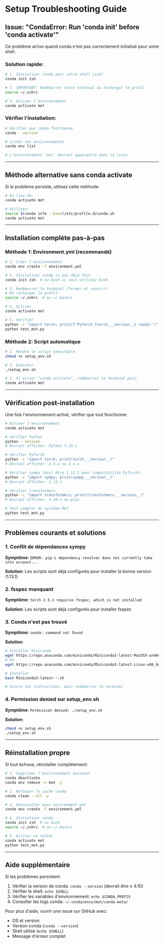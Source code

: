 # Setup Troubleshooting Guide

## Issue: "CondaError: Run 'conda init' before 'conda activate'"

Ce problème arrive quand conda n'est pas correctement initialisé pour votre shell.

### Solution rapide:

```bash
# 1. Initialiser conda pour votre shell (zsh)
conda init zsh

# 2. IMPORTANT: Redémarrer votre terminal ou recharger le profil
source ~/.zshrc

# 3. Activer l'environnement
conda activate mot
```

### Vérifier l'installation:

```bash
# Vérifier que conda fonctionne
conda --version

# Lister les environnements
conda env list

# L'environnement 'mot' devrait apparaître dans la liste
```

---

## Méthode alternative sans conda activate

Si le problème persiste, utilisez cette méthode:

```bash
# Au lieu de:
conda activate mot

# Utilisez:
source $(conda info --base)/etc/profile.d/conda.sh
conda activate mot
```

---

## Installation complète pas-à-pas

### Méthode 1: Environment.yml (recommandé)

```bash
# 1. Créer l'environnement
conda env create -f environment.yml

# 2. Initialiser conda si pas déjà fait
conda init zsh  # ou bash si vous utilisez bash

# 3. Redémarrer le terminal (fermer et rouvrir)
# OU recharger le profil:
source ~/.zshrc  # ou ~/.bashrc

# 4. Activer
conda activate mot

# 5. Vérifier
python -c "import torch; print(f'PyTorch {torch.__version__} ready!')"
python test_mot.py
```

### Méthode 2: Script automatique

```bash
# 1. Rendre le script exécutable
chmod +x setup_env.sh

# 2. Exécuter
./setup_env.sh

# 3. Si erreur "conda activate", redémarrer le terminal puis:
conda activate mot
```

---

## Vérification post-installation

Une fois l'environnement activé, vérifier que tout fonctionne:

```bash
# Activer l'environnement
conda activate mot

# Vérifier Python
python --version
# Devrait afficher: Python 3.10.x

# Vérifier PyTorch
python -c "import torch; print(torch.__version__)"
# Devrait afficher: 2.5.x ou 2.x.x

# Vérifier sympy (doit être 1.13.1 pour compatibilité PyTorch)
python -c "import sympy; print(sympy.__version__)"
# Devrait afficher: 1.13.1

# Vérifier transformers
python -c "import transformers; print(transformers.__version__)"
# Devrait afficher: 4.30.x ou plus

# Test complet du système MoT
python test_mot.py
```

---

## Problèmes courants et solutions

### 1. Conflit de dépendances sympy

**Symptôme**: `ERROR: pip's dependency resolver does not currently take into account...`

**Solution**: Les scripts sont déjà configurés pour installer la bonne version (1.13.1)

### 2. fsspec manquant

**Symptôme**: `torch 2.5.1 requires fsspec, which is not installed`

**Solution**: Les scripts sont déjà configurés pour installer fsspec

### 3. Conda n'est pas trouvé

**Symptôme**: `conda: command not found`

**Solution**: 
```bash
# Installer Miniconda
wget https://repo.anaconda.com/miniconda/Miniconda3-latest-MacOSX-arm64.sh  # Mac M1/M2/M3
# OU
wget https://repo.anaconda.com/miniconda/Miniconda3-latest-Linux-x86_64.sh  # Linux

# Installer
bash Miniconda3-latest-*.sh

# Suivre les instructions, puis redémarrer le terminal
```

### 4. Permission denied sur setup_env.sh

**Symptôme**: `Permission denied: ./setup_env.sh`

**Solution**:
```bash
chmod +x setup_env.sh
./setup_env.sh
```

---

## Réinstallation propre

Si tout échoue, réinstaller complètement:

```bash
# 1. Supprimer l'environnement existant
conda deactivate
conda env remove -n mot -y

# 2. Nettoyer le cache conda
conda clean --all -y

# 3. Réinstaller avec environment.yml
conda env create -f environment.yml

# 4. Initialiser conda
conda init zsh  # ou bash
source ~/.zshrc  # ou ~/.bashrc

# 5. Activer et tester
conda activate mot
python test_mot.py
```

---

## Aide supplémentaire

Si les problèmes persistent:

1. Vérifier la version de conda: `conda --version` (devrait être ≥ 4.10)
2. Vérifier le shell: `echo $SHELL`
3. Vérifier les variables d'environnement: `echo $CONDA_PREFIX`
4. Consulter les logs conda: `~/.conda/envs/mot/conda-meta/`

Pour plus d'aide, ouvrir une issue sur GitHub avec:
- OS et version
- Version conda (`conda --version`)
- Shell utilisé (`echo $SHELL`)
- Message d'erreur complet
